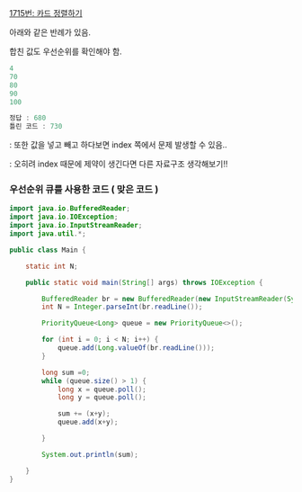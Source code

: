 [1715번: 카드 정렬하기](https://www.acmicpc.net/problem/1715)

아래와 같은 반례가 있음.

합친 값도 우선순위를 확인해야 함.

```java
4
70
80
90
100

정답 : 680
틀린 코드 : 730
```

: 또한 값을 넣고 빼고 하다보면 index 쪽에서 문제 발생할 수 있음..

: 오히려 index 때문에 제약이 생긴다면 다른 자료구조 생각해보기!!

### 우선순위 큐를 사용한 코드 ( 맞은 코드 )

```java
import java.io.BufferedReader;
import java.io.IOException;
import java.io.InputStreamReader;
import java.util.*;

public class Main {

    static int N;

    public static void main(String[] args) throws IOException {

        BufferedReader br = new BufferedReader(new InputStreamReader(System.in));
        int N = Integer.parseInt(br.readLine());

        PriorityQueue<Long> queue = new PriorityQueue<>();

        for (int i = 0; i < N; i++) {
            queue.add(Long.valueOf(br.readLine()));
        }

        long sum =0;
        while (queue.size() > 1) {
            long x = queue.poll();
            long y = queue.poll();

            sum += (x+y);
            queue.add(x+y);

        }

        System.out.println(sum);

    }
}
```